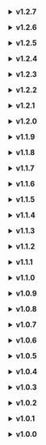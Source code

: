</details>

**<details><summary>v1.2.7</summary>**

* Une phrase dans le menu principal n'était pas traduite (oops !)

</details>


</details>

**<details><summary>v1.2.6</summary>**

* Corrections et ajustements de traduction

</details>


</details>

**<details><summary>v1.2.5</summary>**

* Mise à jour pour R.E.P.O v0.3.0
* Corrections et ajustements de traduction

</details>


</details>

**<details><summary>v1.2.4</summary>**

* Correction mineure de bug

</details>


</details>

**<details><summary>v1.2.3</summary>**

* Mise à jour pour R.E.P.O v0.2.1
* Corrections et ajustements de traduction

</details>


</details>

**<details><summary>v1.2.2</summary>**

* Continuité de la mise à jour pour R.E.P.O v0.2.0 (99,9% des mots et phrases du jeu ont été à nouveau traduits !)
* Annulation et suppression de compatibilité de mod, car trop de bug... (MoreUpgrades)

</details>


</details>

**<details><summary>v1.2.1</summary>**

* Mise à jour pour R.E.P.O v0.2.0 (Le reste des traductions manquantes arrivera un peu plus tard, merci de votre patience.)

</details>


</details>

**<details><summary>v1.2.0</summary>**

* Ajout de mod (pré-configuré en français) qui permet de modifier le Texte-à-parole automatique lorsqu'un joueur porte la potion d'amour (LovePotion PhraseCustomizer de ArkanoidVFX)
* Suppression des fichiers inutiles pour alléger le mod.
* Compatibilité de mod à jour (MoreUpgrades 1.4.8+)
* Une phrase d'astuce n'était pas traduite (oops !)

</details>


</details>

**<details><summary>v1.1.9</summary>**

* Erreur dans le README.

</details>


</details>

**<details><summary>v1.1.8</summary>**

* Compatibilité de mod à jour (MoreUpgrades 1.4.5+)
* Une phrase d'astuce n'était pas traduite (oops !)

</details>


</details>

**<details><summary>v1.1.7</summary>**

* Compatibilité de mod à jour (MoreUpgrades 1.4.4+)

</details>


</details>

**<details><summary>v1.1.6</summary>**

* Erreur dans le CHANGELOG.

</details>


</details>

**<details><summary>v1.1.5</summary>**

* Compatibilité de mod à jour (MoreUpgrades 1.3.1+)

</details>


</details>

**<details><summary>v1.1.4</summary>**

* Suppression des fichiers inutiles pour alléger le mod.

</details>


</details>

**<details><summary>v1.1.3</summary>**

* Une phrase d'astuce n'était pas traduite (oops !)
* Pour ce qui est du reste à traduire (le Texte-à-parole automatique dépendant des situations), je laisse en stand-by le temps de faire des tests, ça peut attendre, c'est pas hyper important.

</details>


</details>

**<details><summary>v1.1.2</summary>**

* Compatibilité de mod à jour (MoreUpgrades 1.2.2)

</details>


</details>

**<details><summary>v1.1.1</summary>**

* Compatibilité de mod à jour (MoreUpgrades 1.2.0)
* Ajout de mod (pré-configuré en français) qui traduit le peu de mots et phrases restants (principalement le Texte-à-parole, mais pas tout à 100%, et les messages d'abandon dans le camion) que mon mod ne peut traduire (DestructionTextReplacer de REPOknorton)

</details>


</details>

**<details><summary>v1.1.0</summary>**

* Compatibilité de mod à jour (MoreUpgrades 1.1.7)

</details>


</details>

**<details><summary>v1.0.9</summary>**

* Mise à jour de XUnity AutoTranslator (5.4.4)

</details>


</details>

**<details><summary>v1.0.8</summary>**

* Quelques ajustements de traduction
* Correction de traduction du mod MoreUpgrades 1.0.9. (l'amélioration "Objets restants" était bugué à cause de la mise à jour récente)

</details>


</details>

**<details><summary>v1.0.7</summary>**

* Corrections et ajustements de traduction
* Complétion de quelques traductions manquantes

</details>


</details>

**<details><summary>v1.0.6</summary>**

* Corrections et ajustements de traduction

</details>


</details>

**<details><summary>v1.0.5</summary>**

* Ajout de "bulletbot.moreupgrades.cfg" du mod MoreUpgrades dans le dossier "config" avec le paramètre "Display Total Value = false" pour que la traduction soit 100% fonctionnel.

</details>


</details>

**<details><summary>v1.0.4</summary>**

* Diverses corrections grammaticales
* Complétion de quelques traductions manquantes
* Compatibilité de mod (MoreUpgrades)
* Annulation et suppression de certaines compatibilité de mod, car jugé finalement inutile à maintenir et perte de temps (REPOConfig, ImprovedStamina, FovUpdate, MorePlayers)

</details>


</details>

**<details><summary>v1.0.3</summary>**

* Quelques corrections grammaticales
* Complétion des traductions manquantes
* Compatibilité de mod (LevelNumberUI)

</details>


</details>

**<details><summary>v1.0.2</summary>**

* Quelques corrections grammaticales
* Complétion des traductions oubliées

</details>


</details>

**<details><summary>v1.0.1</summary>**

* Diverses corrections grammaticales
* Complétion des traductions manquantes
* Compatibilité avec certains mods (REPOConfig, ImprovedStamina, FovUpdate, CustomColors, MorePlayers)

</details>


</details>

**<details><summary>v1.0.0</summary>**

* Première version

</details>